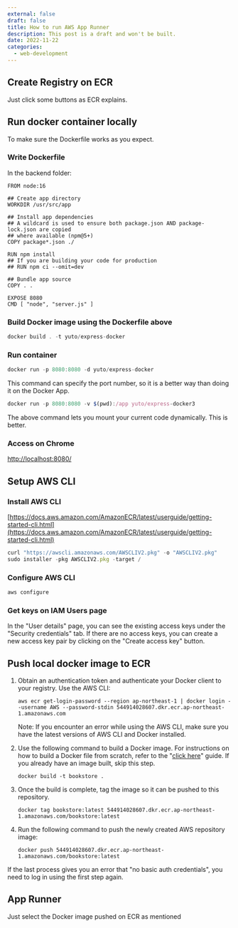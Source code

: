```yaml
---
external: false
draft: false
title: How to run AWS App Runner
description: This post is a draft and won't be built.
date: 2022-11-22
categories:
  - web-development
---
```


## Create Registry on ECR

Just click some buttons as ECR explains.

## Run docker container locally

To make sure the Dockerfile works as you expect.

### Write Dockerfile

In the backend folder:

```docker
FROM node:16

## Create app directory
WORKDIR /usr/src/app

## Install app dependencies
## A wildcard is used to ensure both package.json AND package-lock.json are copied
## where available (npm@5+)
COPY package*.json ./

RUN npm install
## If you are building your code for production
## RUN npm ci --omit=dev

## Bundle app source
COPY . .

EXPOSE 8080
CMD [ "node", "server.js" ]
```

### Build Docker image using the Dockerfile above

```jsx
docker build . -t yuto/express-docker
```

### Run container

```jsx
docker run -p 8080:8080 -d yuto/express-docker
```

This command can specify the port number, so it is a better way than doing it on the Docker App.

```jsx
docker run -p 8080:8080 -v $(pwd):/app yuto/express-docker3
```

The above command lets you mount your current code dynamically. This is better.

### Access on Chrome

[http://localhost:8080/](http://localhost:8080/)

## Setup AWS CLI

### Install AWS CLI

[https://docs.aws.amazon.com/AmazonECR/latest/userguide/getting-started-cli.html](https://docs.aws.amazon.com/AmazonECR/latest/userguide/getting-started-cli.html)

```jsx
curl "https://awscli.amazonaws.com/AWSCLIV2.pkg" -o "AWSCLIV2.pkg"
sudo installer -pkg AWSCLIV2.pkg -target /
```

### Configure AWS CLI

```jsx
aws configure
```

### Get keys on IAM Users page

In the "User details" page, you can see the existing access keys under the "Security credentials" tab. If there are no access keys, you can create a new access key pair by clicking on the "Create access key" button.

## Push local docker image to ECR

1. Obtain an authentication token and authenticate your Docker client to your registry. Use the AWS CLI:

   ```
   aws ecr get-login-password --region ap-northeast-1 | docker login --username AWS --password-stdin 544914028607.dkr.ecr.ap-northeast-1.amazonaws.com
   ```

   Note: If you encounter an error while using the AWS CLI, make sure you have the latest versions of AWS CLI and Docker installed.

2. Use the following command to build a Docker image. For instructions on how to build a Docker file from scratch, refer to the "[click here](http://docs.aws.amazon.com/AmazonECS/latest/developerguide/docker-basics.html)" guide. If you already have an image built, skip this step.

   ```
   docker build -t bookstore .
   ```

3. Once the build is complete, tag the image so it can be pushed to this repository.

   ```
   docker tag bookstore:latest 544914028607.dkr.ecr.ap-northeast-1.amazonaws.com/bookstore:latest
   ```

4. Run the following command to push the newly created AWS repository image:

   ```
   docker push 544914028607.dkr.ecr.ap-northeast-1.amazonaws.com/bookstore:latest
   ```

If the last process gives you an error that "no basic auth credentials", you need to log in using the first step again.

## App Runner

Just select the Docker image pushed on ECR as mentioned
